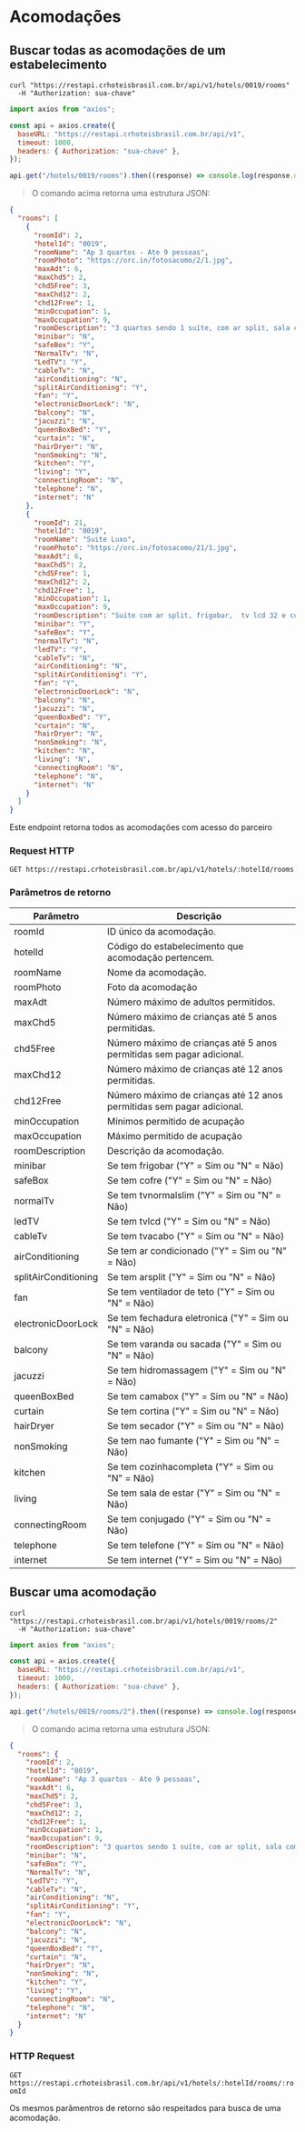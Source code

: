 # Acomodações

## Buscar todas as acomodações de um estabelecimento

```shell
curl "https://restapi.crhoteisbrasil.com.br/api/v1/hotels/0019/rooms"
  -H "Authorization: sua-chave"
```

```javascript
import axios from "axios";

const api = axios.create({
  baseURL: "https://restapi.crhoteisbrasil.com.br/api/v1",
  timeout: 1000,
  headers: { Authorization: "sua-chave" },
});

api.get("/hotels/0019/rooms").then((response) => console.log(response.data));
```

> O comando acima retorna uma estrutura JSON:

```json
{
  "rooms": [
    {
      "roomId": 2,
      "hotelId": "0019",
      "roomName": "Ap 3 quartos - Ate 9 pessoas",
      "roomPhoto": "https://orc.in/fotosacomo/2/1.jpg",
      "maxAdt": 6,
      "maxChd5": 2,
      "chd5Free": 3,
      "maxChd12": 2,
      "chd12Free": 1,
      "minOccupation": 1,
      "maxOccupation": 9,
      "roomDescription": "3 quartos sendo 1 suíte, com ar split, sala com ventilador de teto e TV LCD, cofre, cozinha completa, área de serviço.",
      "minibar": "N",
      "safeBox": "Y",
      "NormalTv": "N",
      "LedTV": "Y",
      "cableTv": "N",
      "airConditioning": "N",
      "splitAirConditioning": "Y",
      "fan": "Y",
      "electronicDoorLock": "N",
      "balcony": "N",
      "jacuzzi": "N",
      "queenBoxBed": "Y",
      "curtain": "N",
      "hairDryer": "N",
      "nonSmoking": "N",
      "kitchen": "Y",
      "living": "Y",
      "connectingRoom": "N",
      "telephone": "N",
      "internet": "N"
    },
    {
      "roomId": 21,
      "hotelId": "0019",
      "roomName": "Suite Luxo",
      "roomPhoto": "https://orc.in/fotosacomo/21/1.jpg",
      "maxAdt": 6,
      "maxChd5": 2,
      "chd5Free": 1,
      "maxChd12": 2,
      "chd12Free": 1,
      "minOccupation": 1,
      "maxOccupation": 9,
      "roomDescription": "Suite com ar split, frigobar,  tv lcd 32 e cofre.",
      "minibar": "Y",
      "safeBox": "Y",
      "normalTv": "N",
      "ledTV": "Y",
      "cableTv": "N",
      "airConditioning": "N",
      "splitAirConditioning": "Y",
      "fan": "Y",
      "electronicDoorLock": "N",
      "balcony": "N",
      "jacuzzi": "N",
      "queenBoxBed": "Y",
      "curtain": "N",
      "hairDryer": "N",
      "nonSmoking": "N",
      "kitchen": "N",
      "living": "N",
      "connectingRoom": "N",
      "telephone": "N",
      "internet": "N"
    }
  ]
}
```

Este endpoint retorna todos as acomodações com acesso do parceiro

### Request HTTP

`GET https://restapi.crhoteisbrasil.com.br/api/v1/hotels/:hotelId/rooms`

### Parâmetros de retorno

| Parâmetro            | Descrição                                                             |
| -------------------- | --------------------------------------------------------------------- |
| roomId               | ID único da acomodação.                                               |
| hotelId              | Código do estabelecimento que acomodação pertencem.                   |
| roomName             | Nome da acomodação.                                                   |
| roomPhoto            | Foto da acomodação                                                    |
| maxAdt               | Número máximo de adultos permitidos.                                  |
| maxChd5              | Número máximo de crianças até 5 anos permitidas.                      |
| chd5Free             | Número máximo de crianças até 5 anos permitidas sem pagar adicional.  |
| maxChd12             | Número máximo de crianças até 12 anos permitidas.                     |
| chd12Free            | Número máximo de crianças até 12 anos permitidas sem pagar adicional. |
| minOccupation        | Mínimos permitido de acupação                                         |
| maxOccupation        | Máximo permitido de acupação                                          |
| roomDescription      | Descrição da acomodação.                                              |
| minibar              | Se tem frigobar ("Y" = Sim ou "N" = Não)                              |
| safeBox              | Se tem cofre ("Y" = Sim ou "N" = Não)                                 |
| normalTv             | Se tem tvnormalslim ("Y" = Sim ou "N" = Não)                          |
| ledTV                | Se tem tvlcd ("Y" = Sim ou "N" = Não)                                 |
| cableTv              | Se tem tvacabo ("Y" = Sim ou "N" = Não)                               |
| airConditioning      | Se tem ar condicionado ("Y" = Sim ou "N" = Não)                       |
| splitAirConditioning | Se tem arsplit ("Y" = Sim ou "N" = Não)                               |
| fan                  | Se tem ventilador de teto ("Y" = Sim ou "N" = Não)                    |
| electronicDoorLock   | Se tem fechadura eletronica ("Y" = Sim ou "N" = Não)                  |
| balcony              | Se tem varanda ou sacada ("Y" = Sim ou "N" = Não)                     |
| jacuzzi              | Se tem hidromassagem ("Y" = Sim ou "N" = Não)                         |
| queenBoxBed          | Se tem camabox ("Y" = Sim ou "N" = Não)                               |
| curtain              | Se tem cortina ("Y" = Sim ou "N" = Não)                               |
| hairDryer            | Se tem secador ("Y" = Sim ou "N" = Não)                               |
| nonSmoking           | Se tem nao fumante ("Y" = Sim ou "N" = Não)                           |
| kitchen              | Se tem cozinhacompleta ("Y" = Sim ou "N" = Não)                       |
| living               | Se tem sala de estar ("Y" = Sim ou "N" = Não)                         |
| connectingRoom       | Se tem conjugado ("Y" = Sim ou "N" = Não)                             |
| telephone            | Se tem telefone ("Y" = Sim ou "N" = Não)                              |
| internet             | Se tem internet ("Y" = Sim ou "N" = Não)                              |

## Buscar uma acomodação

```shell
curl "https://restapi.crhoteisbrasil.com.br/api/v1/hotels/0019/rooms/2"
  -H "Authorization: sua-chave"
```

```javascript
import axios from "axios";

const api = axios.create({
  baseURL: "https://restapi.crhoteisbrasil.com.br/api/v1",
  timeout: 1000,
  headers: { Authorization: "sua-chave" },
});

api.get("/hotels/0019/rooms/2").then((response) => console.log(response.data));
```

> O comando acima retorna uma estrutura JSON:

```json
{
  "rooms": {
    "roomId": 2,
    "hotelId": "0019",
    "roomName": "Ap 3 quartos - Ate 9 pessoas",
    "maxAdt": 6,
    "maxChd5": 2,
    "chd5Free": 3,
    "maxChd12": 2,
    "chd12Free": 1,
    "minOccupation": 1,
    "maxOccupation": 9,
    "roomDescription": "3 quartos sendo 1 suíte, com ar split, sala com ventilador de teto e TV LCD, cofre, cozinha completa, área de serviço.",
    "minibar": "N",
    "safeBox": "Y",
    "NormalTv": "N",
    "LedTV": "Y",
    "cableTv": "N",
    "airConditioning": "N",
    "splitAirConditioning": "Y",
    "fan": "Y",
    "electronicDoorLock": "N",
    "balcony": "N",
    "jacuzzi": "N",
    "queenBoxBed": "Y",
    "curtain": "N",
    "hairDryer": "N",
    "nonSmoking": "N",
    "kitchen": "Y",
    "living": "Y",
    "connectingRoom": "N",
    "telephone": "N",
    "internet": "N"
  }
}
```

### HTTP Request

`GET https://restapi.crhoteisbrasil.com.br/api/v1/hotels/:hotelId/rooms/:roomId`

Os mesmos parâmentros de retorno são respeitados para busca de uma acomodação.
